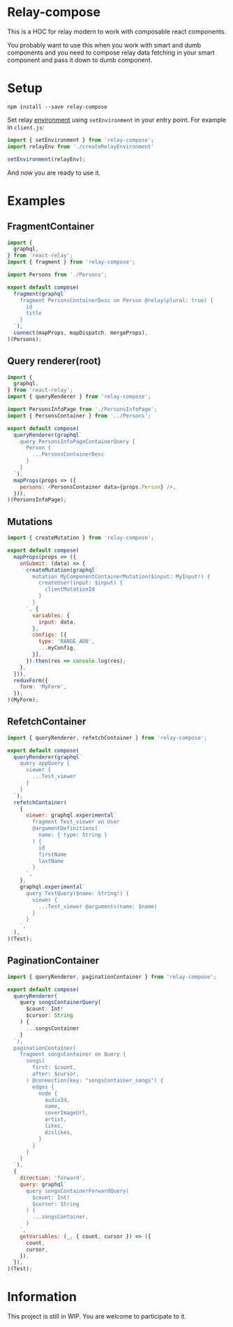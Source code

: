 # Relay-compose

This is a HOC for relay modern to work with сomposable react components.

You probably want to use this when you work with smart and dumb components and you need to compose relay data fetching in your smart component and pass it down to dumb component.

# Setup

`npm install --save relay-compose`

Set relay [environment](https://facebook.github.io/relay/docs/relay-environment.html) using `setEnvironment` in your entry point. For example in `client.js`:

```js
import { setEnvironment } from 'relay-compose';
import relayEnv from './createRelayEnvironment'

setEnvironment(relayEnv);
```

And now you are ready to use it.

# Examples
## FragmentContainer

```js
import {
  graphql,
} from 'react-relay';
import { fragment } from 'relay-compose';

import Persons from './Persons';

export default compose(
  fragment(graphql`
    fragment PersonsContainerDesc on Person @relay(plural: true) {
      id
      title
    }
  `),
  connect(mapProps, mapDispatch, mergeProps),
)(Persons);
```

## Query renderer(root)

```js
import {
  graphql,
} from 'react-relay';
import { queryRenderer } from 'relay-compose';

import PersonsInfoPage from './PersonsInfoPage';
import { PersonsContainer } from '../Persons';

export default compose(
  queryRenderer(graphql`
    query PersonsInfoPageContainerQuery {
      Person {
        ...PersonsContainerDesc
      }
    }
  `),
  mapProps(props => ({
    persons: <PersonsContainer data={props.Person} />,
  })),
)(PersonsInfoPage);
```

## Mutations

```js
import { createMutation } from 'relay-compose';

export default compose(
  mapProps(props => ({
    onSubmit: (data) => {
      createMutation(graphql`
        mutation MyComponentContainerMutation($input: MyInput!) {
          createUser(input: $input) {
            clientMutationId
          }
        }
      `, {
        variables: {
          input: data,
        },
        configs: [{
          type: 'RANGE_ADD',
          ...myConfig,
        }],
      }).then(res => console.log(res);
    },
  })),
  reduxForm({
    form: 'MyForm',
  }),
)(MyForm);
```

## RefetchContainer

```js
import { queryRenderer, refetchContainer } from 'relay-compose';

export default compose(
  queryRenderer(graphql`
    query appQuery {
      viewer {
        ...Test_viewer
      }
    }
  `),
  refetchContainer(
    {
      viewer: graphql.experimental`
        fragment Test_viewer on User
        @argumentDefinitions(
          name: { type: String }
        ) {
          id
          firstName
          lastName
        }
      `,
    },
    graphql.experimental`
      query TestQuery($name: String!) {
        viewer {
          ...Test_viewer @arguments(name: $name)
        }
      }
    `,
  ),
)(Test);
```

## PaginationContainer

```js
import { queryRenderer, paginationContainer } from 'relay-compose';

export default compose(
  queryRenderer(
    query songsContainerQuery(
      $count: Int!
      $cursor: String
    ) {
      ...songsContainer
    }
  `),
  paginationContainer(
    fragment songsContainer on Query {
      songs(
        first: $count,
        after: $cursor,
      ) @connection(key: "songsContainer_songs") {
        edges {
          node {
            audioId,
            name,
            coverImageUrl,
            artist,
            likes,
            dislikes,
          }
        }
      }
    }
  `),
  {
    direction: 'forward',
    query: graphql`
      query songsContainerForwardQuery(
        $count: Int!
        $cursor: String
      ) {
        ...songsContainer,
      }
    `,
    getVariables: (_, { count, cursor }) => ({
      count,
      cursor,
    }),
  }),
)(Test);
```

# Information
This project is still in WIP. You are welcome to participate to it.
